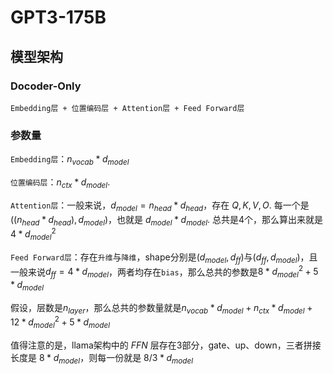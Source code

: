 # GPT3-175B

## 模型架构

### Docoder-Only
```
Embedding层 + 位置编码层 + Attention层 + Feed Forward层
```

### 参数量
`Embedding层`：$n_{vocab} * d_{model}$

`位置编码层`：$n_{ctx} * d_{model}$.

`Attention层`：一般来说，$d_{model} = n_{head} * d_{head}$，存在 $Q,K,V,O$. 每一个是 $((n_{head} * d_{head}),d_{model})$，也就是 $d_{model} * d_{model}$. 总共是4个，那么算出来就是$4 * d_{model}^2$

`Feed Forward层`：存在`升维`与`降维`，shape分别是$(d_{model},d_{ff})$与$(d_{ff},d_{model})$，且一般来说$d_{ff} = 4 * d_{model}$，两者均存在`bias`，那么总共的参数是$8 * d_{model}^2 + 5 * d_{model}$

假设，层数是$n_{layer}$，那么总共的参数量就是$n_{vocab}*d_{model} + n_{ctx}*d_{model} + 12*d_{model}^2 + 5*d_{model}$

值得注意的是，llama架构中的 $FFN$ 层存在3部分，gate、up、down，三者拼接长度是 $8*d_{model}$，则每一份就是 $8/3 * d_{model}$